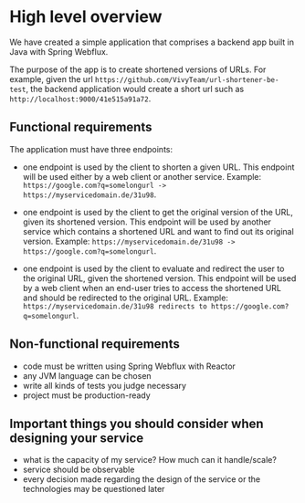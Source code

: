 # High level overview

We have created a simple application that comprises a backend app built in Java with Spring Webflux.

The purpose of the app is to create shortened versions of URLs. For example, given the url `https://github.com/VivyTeam/url-shortener-be-test`, the backend application would create a short url such as `http://localhost:9000/41e515a91a72`.

## Functional requirements

The application must have three endpoints:

- one endpoint is used by the client to shorten a given URL. 
  This endpoint will be used either by a web client or another service.
  Example: `https://google.com?q=somelongurl -> https://myservicedomain.de/31u98`.


- one endpoint is used by the client to get the original version of the URL, given its shortened version.
  This endpoint will be used by another service which contains a shortened URL and want to find out its original version.
  Example: `https://myservicedomain.de/31u98 -> https://google.com?q=somelongurl`.


- one endpoint is used by the client to evaluate and redirect the user to the original URL, given the shortened version.
  This endpoint will be used by a web client when an end-user tries to access the shortened URL and should be redirected to the original URL.
  Example: `https://myservicedomain.de/31u98 redirects to https://google.com?q=somelongurl`.

## Non-functional requirements

- code must be written using Spring Webflux with Reactor
- any JVM language can be chosen
- write all kinds of tests you judge necessary
- project must be production-ready

## Important things you should consider when designing your service

- what is the capacity of my service? How much can it handle/scale?
- service should be observable
- every decision made regarding the design of the service or the technologies may be questioned later
